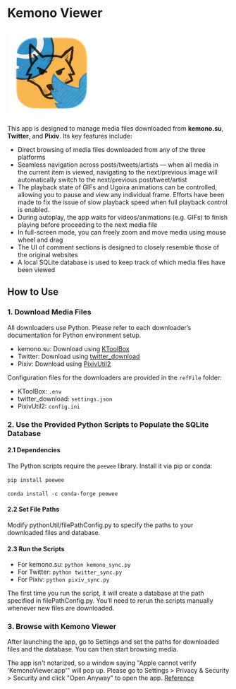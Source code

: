 # Kemono Viewer

<img src="mainIcon_round.png" alt="appIcon" width="200"/>

This app is designed to manage media files downloaded from **kemono.su**, **Twitter**, and **Pixiv**. Its key features include:

* Direct browsing of media files downloaded from any of the three platforms
* Seamless navigation across posts/tweets/artists — when all media in the current item is viewed, navigating to the next/previous image will automatically switch to the next/previous post/tweet/artist
* The playback state of GIFs and Ugoira animations can be controlled, allowing you to pause and view any individual frame. Efforts have been made to fix the issue of slow playback speed when full playback control is enabled.
* During autoplay, the app waits for videos/animations (e.g. GIFs) to finish playing before proceeding to the next media file
* In full-screen mode, you can freely zoom and move media using mouse wheel and drag
* The UI of comment sections is designed to closely resemble those of the original websites
* A local SQLite database is used to keep track of which media files have been viewed

## How to Use

### 1. Download Media Files
All downloaders use Python. Please refer to each downloader’s documentation for Python environment setup.

- kemono.su: Download using [KToolBox](https://github.com/Ljzd-PRO/KToolBox)
- Twitter: Download using [twitter_download](https://github.com/caolvchong-top/twitter_download)
- Pixiv: Download using [PixivUtil2](https://github.com/Nandaka/PixivUtil2)

Configuration files for the downloaders are provided in the `refFile` folder:
- KToolBox: `.env`
- twitter_download: `settings.json`
- PixivUtil2: `config.ini`

### 2. Use the Provided Python Scripts to Populate the SQLite Database

#### 2.1 Dependencies
The Python scripts require the `peewee` library. Install it via pip or conda:

`pip install peewee`

`conda install -c conda-forge peewee`

#### 2.2 Set File Paths
Modify pythonUtil/filePathConfig.py to specify the paths to your downloaded files and database.

#### 2.3 Run the Scripts
- For kemono.su: `python kemono_sync.py`
- For Twitter: `python twitter_sync.py`
- For Pixiv: `python pixiv_sync.py`

The first time you run the script, it will create a database at the path specified in filePathConfig.py. You’ll need to rerun the scripts manually whenever new files are downloaded.

### 3. Browse with Kemono Viewer
After launching the app, go to Settings and set the paths for downloaded files and the database. You can then start browsing media.

The app isn't notarized, so a window saying "Apple cannot verify 'KemonoViewer.app'" will pop up. Please go to Settings > Privacy & Security > Security and click "Open Anyway" to open the app. [Reference](https://developer.apple.com/news/?id=saqachfa)
